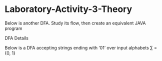 # Laboratory-Activity-3-Theory

Below is another DFA. Study its flow, then create an equivalent JAVA program

DFA Details

Below is a DFA accepting strings ending with ‘01’ over input alphabets ∑ = {0, 1}
